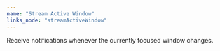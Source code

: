 ```yaml
---
name: "Stream Active Window"
links_node: "streamActiveWindow"
---
```

Receive notifications whenever the currently focused window changes.
